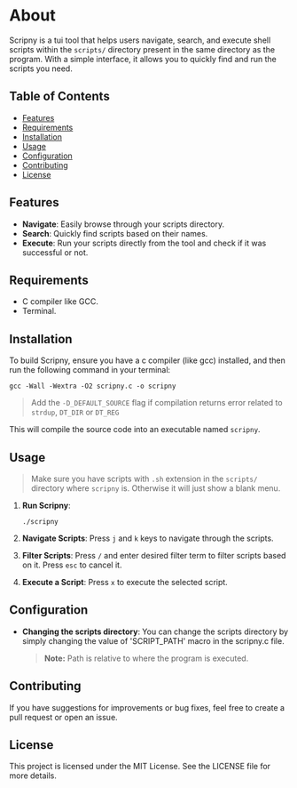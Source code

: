 # About

Scripny is a tui tool that helps users navigate, search, and execute shell scripts within the `scripts/` directory present in the same directory as the program. With a simple interface, it allows you to quickly find and run the scripts you need.

## Table of Contents

- [Features](#features)
- [Requirements](#requirements)
- [Installation](#installation)
- [Usage](#usage)
- [Configuration](#configuration)
- [Contributing](#contributing)
- [License](#license)

## Features

- **Navigate**: Easily browse through your scripts directory.
- **Search**: Quickly find scripts based on their names.
- **Execute**: Run your scripts directly from the tool and check if it was successful or not.

## Requirements

- C compiler like GCC.
- Terminal.

## Installation

To build Scripny, ensure you have a c compiler (like gcc) installed, and then run the following command in your terminal:
```shell
gcc -Wall -Wextra -O2 scripny.c -o scripny
```

> Add the `-D_DEFAULT_SOURCE` flag if compilation returns error related to `strdup`, `DT_DIR` or `DT_REG`

This will compile the source code into an executable named `scripny`.

## Usage

> Make sure you have scripts with `.sh` extension in the `scripts/` directory where `scripny` is. Otherwise it will just show a blank menu.  

1. **Run Scripny**:
    
   ```shell
   ./scripny
   ```
   
2. **Navigate Scripts**:
    Press `j` and `k` keys to navigate through the scripts.

2. **Filter Scripts**:
    Press `/` and enter desired filter term to filter scripts based on it. Press `esc` to cancel it.

3. **Execute a Script**:
    Press `x` to execute the selected script.

## Configuration

- **Changing the scripts directory**:
  You can change the scripts directory by simply changing the value of 'SCRIPT_PATH' macro in the scripny.c file.
  
  > **Note:** Path is relative to where the program is executed.

## Contributing

If you have suggestions for improvements or bug fixes, feel free to create a pull request or open an issue.

## License

This project is licensed under the MIT License. See the LICENSE file for more details.

